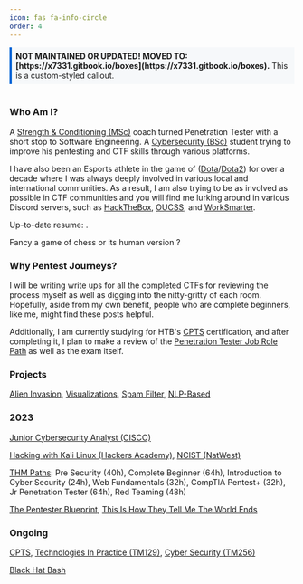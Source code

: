 ```yaml
---
icon: fas fa-info-circle
order: 4
---
```


<div style="border-left: 4px solid #0366d6; padding: 0.5em; background: #f6f8fa;">
<strong>NOT MAINTAINED OR UPDATED! MOVED TO: [https://x7331.gitbook.io/boxes](https://x7331.gitbook.io/boxes).</strong> This is a custom-styled callout.
</div>


<div style="display: inline-block; margin: 0 20px; vertical-align: middle;">
    <script src="https://www.hackthebox.eu/badge/1705946"></script>
</div>
<div style="display: inline-block; margin: 0 20px; vertical-align: middle;">
    <script src="https://tryhackme.com/badge/2134791"></script>
</div>

### Who Am I?

A [Strength & Conditioning (MSc)](https://scholar.google.com/citations?user=NEcbEUYAAAAJ&hl=en) coach turned Penetration Tester with a short stop to Software Engineering. A [Cybersecurity (BSc)](https://www.open.ac.uk/courses/computing-it/degrees/bsc-cyber-security-r60) student trying to improve his pentesting and CTF skills through various platforms.

I have also been an Esports athlete in the game of ([Dota](https://en.wikipedia.org/wiki/Defense_of_the_Ancients)/[Dota2](https://www.dota2.com/home)) for over a decade where I was always deeply involved in various local and international communities. As a result, I am also trying to be as involved as possible in CTF communities and you will find me lurking around in various Discord servers, such as [HackTheBox](https://discord.com/invite/hackthebox), [OUCSS](https://oucss.rocks/), and [WorkSmarter](https://www.linkedin.com/company/work-smarter-community/).

Up-to-date resume: [<i class="fa-solid fa-file"></i>](https://drive.google.com/file/d/10_o6X0mdp6ivJW7FZl-7LnuP01U0OtPI/view?usp=sharing).

Fancy a game of chess [<i class="fa-solid fa-chess"></i>](https://www.chess.com/member/spaniasch) or its human version [<i class="fa-solid fa-user-ninja"></i>](https://smoothcomp.com/en/profile/101916) ?

### Why Pentest Journeys?

I will be writing write ups for all the completed CTFs for reviewing the process myself as well as digging into the nitty-gritty of each room. Hopefully, aside from my own benefit, people who are complete beginners, like me, might find these posts helpful.

Additionally, I am currently studying for HTB's [CPTS](https://academy.hackthebox.com/preview/certifications/htb-certified-penetration-testing-specialist) certification, and after completing it, I plan to make a review of the [Penetration Tester Job Role Path](https://academy.hackthebox.com/path/preview/penetration-tester) as well as the exam itself.

### Projects

<i class="fa-brands fa-python"></i> [Alien Invasion](https://github.com/CSpanias/alien_invasion), [Visualizations](https://github.com/CSpanias/visualization_project), [Spam Filter](https://github.com/CSpanias/spam_filter), [NLP-Based](https://github.com/CSpanias/nlp_resources)  

### 2023
<!-- 
<i class="fa-solid fa-building-columns"></i>
-->
<i class="fa-solid fa-network-wired"></i> [Junior Cybersecurity Analyst (CISCO)](https://www.credly.com/earner/earned/badge/1bce6970-ccf1-4b58-9111-5a00b15aa261)  

<i class="fa-brands fa-linux"></i> [Hacking with Kali Linux (Hackers Academy)](https://hackersacademy.com/courses/hacking-with-kali-linux), [NCIST (NatWest)](https://drive.google.com/file/d/1viyFopGSW36Lu58TiFbYRsqqlIu3pNw4/view?pli=1)

<i class="fa-solid fa-check-double"></i> [THM Paths](https://tryhackme.com/paths): Pre Security (40h), Complete Beginner (64h), Introduction to Cyber Security (24h), Web Fundamentals (32h), CompTIA Pentest+ (32h), Jr Penetration Tester (64h), Red Teaming (48h)  

<!-- 
<i class="fa-brands fa-html5"></i> <i class="fa-brands fa-css3-alt"></i> <i class="fa-brands fa-js"></i> [MDN - Learn Web Development](https://developer.mozilla.org/en-US/docs/Learn)  
-->

<i class="fa-solid fa-book"></i> [The Pentester Blueprint](https://www.amazon.co.uk/Pentester-BluePrint-Starting-Career-Ethical/dp/1119684307), [This Is How They Tell Me The World Ends](https://www.amazon.co.uk/This-They-Tell-World-Ends/dp/1526652536/ref=tmm_pap_swatch_0?_encoding=UTF8&qid=1696664791&sr=1-1)

### Ongoing

<i class="fa-solid fa-graduation-cap"></i> [CPTS](https://academy.hackthebox.com/preview/certifications/htb-certified-penetration-testing-specialist), [Technologies In Practice (TM129)](https://www.open.ac.uk/courses/qualifications/details/tm129?orig=r60), [Cyber Security (TM256)](https://www.open.ac.uk/courses/qualifications/details/tm256?orig=r60)

<i class="fa-solid fa-book"></i> [Black Hat Bash](https://nostarch.com/black-hat-bash)
